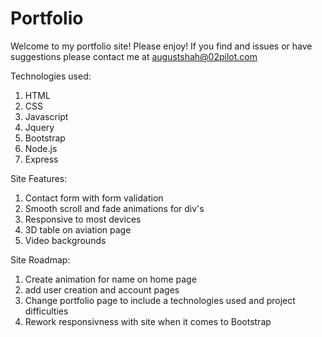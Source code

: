 # Portfolio

Welcome to my portfolio site!
Please enjoy! If you find and issues or have suggestions please contact me at augustshah@02pilot.com

Technologies used: 
1. HTML
2. CSS 
3. Javascript 
4. Jquery
5. Bootstrap
6. Node.js
7. Express 

Site Features: 
1. Contact form with form validation 
2. Smooth scroll and fade animations for div's
3. Responsive to most devices 
4. 3D table on aviation page 
5. Video backgrounds 

Site Roadmap: 

1. Create animation for name on home page
2. add user creation and account pages
3. Change portfolio page to include a technologies used and project difficulties
4. Rework responsivness with site when it comes to Bootstrap 